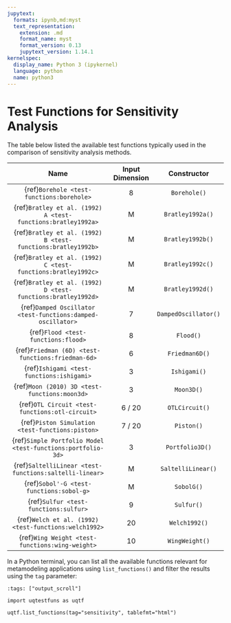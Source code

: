 ```yaml
---
jupytext:
  formats: ipynb,md:myst
  text_representation:
    extension: .md
    format_name: myst
    format_version: 0.13
    jupytext_version: 1.14.1
kernelspec:
  display_name: Python 3 (ipykernel)
  language: python
  name: python3
---
```


# Test Functions for Sensitivity Analysis

The table below listed the available test functions typically used
in the comparison of sensitivity analysis methods.

|                                     Name                                      | Input Dimension |     Constructor      |
|:-----------------------------------------------------------------------------:|:---------------:|:--------------------:|
|                   {ref}`Borehole <test-functions:borehole>`                   |        8        |     `Borehole()`     |
|         {ref}`Bratley et al. (1992) A <test-functions:bratley1992a>`          |        M        |   `Bratley1992a()`   |
|         {ref}`Bratley et al. (1992) B <test-functions:bratley1992b>`          |        M        |   `Bratley1992b()`   |
|         {ref}`Bratley et al. (1992) C <test-functions:bratley1992c>`          |        M        |   `Bratley1992c()`   |
|         {ref}`Bratley et al. (1992) D <test-functions:bratley1992d>`          |        M        |   `Bratley1992d()`   |
|          {ref}`Damped Oscillator <test-functions:damped-oscillator>`          |        7        | `DampedOscillator()` |
|                      {ref}`Flood <test-functions:flood>`                      |        8        |      `Flood()`       |
|               {ref}`Friedman (6D) <test-functions:friedman-6d>`               |        6        |    `Friedman6D()`    |
|                   {ref}`Ishigami <test-functions:ishigami>`                   |        3        |     `Ishigami()`     |
|                 {ref}`Moon (2010) 3D <test-functions:moon3d>`                 |        3        |      `Moon3D()`      |
|                {ref}`OTL Circuit <test-functions:otl-circuit>`                |     6 / 20      |    `OTLCircuit()`    |
|               {ref}`Piston Simulation <test-functions:piston>`                |     7 / 20      |      `Piston()`      |
|          {ref}`Simple Portfolio Model <test-functions:portfolio-3d>`          |        3        |   `Portfolio3D()`    |
|            {ref}`SaltelliLinear <test-functions:saltelli-linear>`             |        M        |  `SaltelliLinear()`  |
|                   {ref}`Sobol'-G <test-functions:sobol-g>`                    |        M        |      `SobolG()`      |
|                     {ref}`Sulfur <test-functions:sulfur>`                     |        9        |      `Sulfur()`      |
|             {ref}`Welch et al. (1992) <test-functions:welch1992>`             |       20        |    `Welch1992()`     |
|                {ref}`Wing Weight <test-functions:wing-weight>`                |       10        |    `WingWeight()`    |

In a Python terminal, you can list all the available functions relevant
for metamodeling applications using ``list_functions()`` and filter the results
using the ``tag`` parameter:

```{code-cell} ipython3
:tags: ["output_scroll"]

import uqtestfuns as uqtf

uqtf.list_functions(tag="sensitivity", tablefmt="html")
```
